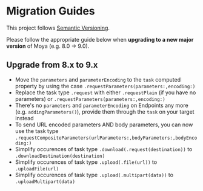 # Migration Guides

This project follows [Semantic Versioning](http://semver.org).

Please follow the appropriate guide below when **upgrading to a new major version** of Moya (e.g. 8.0 -> 9.0).

## Upgrade from 8.x to 9.x

- Move the `parameters` and `parameterEncoding` to the `task` computed property by using the case `.requestParameters(parameters:,encoding:)`
- Replace the task type `.request` with either `.requestPlain` (if you have no parameters) or `.requestParameters(parameters:,encoding:)`
- There's no `parameters` and `parameterEncoding` on Endpoints any more (e.g. `addingParameters()`), provide them through the `task` on your target instead
- To send URL encoded parameters AND body parameters, you can now use the task type `.requestCompositeParameters(urlParameters:,bodyParameters:,bodyEncoding:)`
- Simplify occurences of task type `.download(.request(destination))` to `.downloadDestination(destination)`
- Simplify occurences of task type `.upload(.file(url))` to `.uploadFile(url)`
- Simplify occurences of task type `.upload(.multipart(data))` to `.uploadMultipart(data)`
